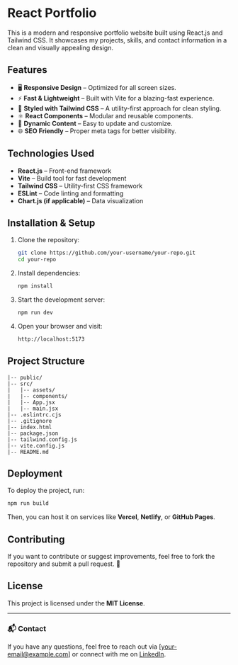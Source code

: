 # React Portfolio

This is a modern and responsive portfolio website built using React.js and Tailwind CSS. It showcases my projects, skills, and contact information in a clean and visually appealing design.

## Features

- 🖥️ **Responsive Design** – Optimized for all screen sizes.
- ⚡ **Fast & Lightweight** – Built with Vite for a blazing-fast experience.
- 🎨 **Styled with Tailwind CSS** – A utility-first approach for clean styling.
- ⚛️ **React Components** – Modular and reusable components.
- 📄 **Dynamic Content** – Easy to update and customize.
- 🌐 **SEO Friendly** – Proper meta tags for better visibility.

## Technologies Used

- **React.js** – Front-end framework
- **Vite** – Build tool for fast development
- **Tailwind CSS** – Utility-first CSS framework
- **ESLint** – Code linting and formatting
- **Chart.js (if applicable)** – Data visualization

## Installation & Setup

1. Clone the repository:
   ```sh
   git clone https://github.com/your-username/your-repo.git
   cd your-repo
   ```

2. Install dependencies:
   ```sh
   npm install
   ```

3. Start the development server:
   ```sh
   npm run dev
   ```

4. Open your browser and visit:
   ```sh
   http://localhost:5173
   ```

## Project Structure

```
|-- public/
|-- src/
|   |-- assets/
|   |-- components/
|   |-- App.jsx
|   |-- main.jsx
|-- .eslintrc.cjs
|-- .gitignore
|-- index.html
|-- package.json
|-- tailwind.config.js
|-- vite.config.js
|-- README.md
```

## Deployment

To deploy the project, run:
```sh
npm run build
```
Then, you can host it on services like **Vercel**, **Netlify**, or **GitHub Pages**.

## Contributing

If you want to contribute or suggest improvements, feel free to fork the repository and submit a pull request. 🚀

## License

This project is licensed under the **MIT License**.

---
### 📬 Contact
If you have any questions, feel free to reach out via [your-email@example.com] or connect with me on [LinkedIn](https://linkedin.com/in/your-profile).


